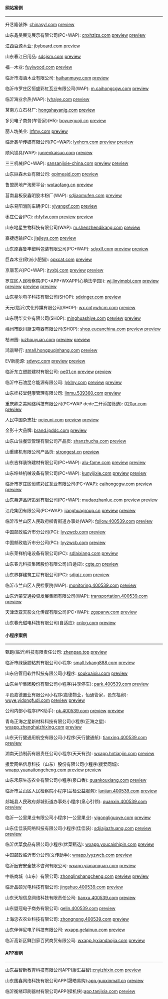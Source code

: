 #### 网站案例
******
升艺隆装饰: [chinasyl.com](//chinasyl.com) 
[preview](//github.com/alonesky0315/cases/blob/master/images/web/chinasyl.com.jpg)

山东鑫昊展览展示有限公司(PC+WAP): [cnxhzlzs.com](//cnxhzlzs.com) 
[preview](//github.com/alonesky0315/cases/blob/master/images/web/cnxhzlzs.com.jpg) 
[preview](//github.com/alonesky0315/cases/blob/master/images/wap/cnxhzlzs.com.jpg)

江西百源木业: [jbyboard.com](//jbyboard.com)
[preview](//github.com/alonesky0315/cases/blob/master/images/web/jbyboard.com.jpg)

山东春江日用品: [sdcjsm.com](//sdcjsm.com)
[preview](//github.com/alonesky0315/cases/blob/master/images/web/sdcjsm.com.jpg)

福一木业: [fuyiwood.com](//fuyiwood.com) 
[preview](//github.com/alonesky0315/cases/blob/master/images/web/fuyiwood.com.jpg)

临沂市海涵木业有限公司: [haihanmuye.com](//haihanmuye.com) 
[preview](//github.com/alonesky0315/cases/blob/master/images/web/haihanmuye.com.jpg)

临沂市罗庄区恒盛彩虹瓦业有限公司(WAP): [m.caihongcgw.com](//m.caihongcgw.com) 
[preview](//github.com/alonesky0315/cases/blob/master/images/wap/m.caihongcgw.com.jpg)

临沂海业余热(WAP): [lyhaiye.com](//lyhaiye.com/wap) 
[preview](//github.com/alonesky0315/cases/blob/master/images/wap/lyhaiye.com.jpg)

莒南方立石材厂: [hongshayanjg.com](//hongshayanjg.com) 
[preview](//github.com/alonesky0315/cases/blob/master/images/web/hongshayanjg.com.jpg)

多贝电子商务(车管家)(H5): [boyueguoji.cn](//boyueguoji.cn) 
[preview](//github.com/alonesky0315/cases/blob/master/images/wap/boyueguoji.cn.jpg)

丽人坊美业: [lrfmy.com](//lrfmy.com/wap) 
[preview](//github.com/alonesky0315/cases/blob/master/images/wap/lrfmy.com.jpg)

临沂鑫华传媒有限公司(PC+WAP): [lyxhcm.com](//lyxhcm.com) 
[preview](//github.com/alonesky0315/cases/blob/master/images/web/lyxhcm.com.jpg) 
[preview](//github.com/alonesky0315/cases/blob/master/images/wap/lyxhcm.com.jpg)

顺风锁具(WAP): [junrenkaisuo.com](//junrenkaisuo.com/wap) 
[preview](//github.com/alonesky0315/cases/blob/master/images/wap/junrenkaisuo.com.jpg)

三三机械(PC+WAP): [sansanjixie-china.com](//sansanjixie-china.com) 
[preview](//github.com/alonesky0315/cases/blob/master/images/web/sansanjixie-china.com.jpg) 
[preview](//github.com/alonesky0315/cases/blob/master/images/wap/sansanjixie-china.com.jpg)

山东巨森木业有限公司: [opimeajd.com](//opimeajd.com) 
[preview](//github.com/alonesky0315/cases/blob/master/images/web/opimeajd.com.jpg)

鲁盟房地产淘房平台: [wotaofang.cn](//wotaofang.cn) 
[preview](//github.com/alonesky0315/cases/blob/master/images/web/wotaofang.cn.jpg)

莒南县板泉鑫明胶木粉厂(WAP): [sdjiaomufen.com](//sdjiaomufen.com/index.php?g=Wap) 
[preview](//github.com/alonesky0315/cases/blob/master/images/wap/sdjiaomufen.com.jpg)

山东易阳消防车辆(PC): [yiyangxf.com](//yiyangxf.com) 
[preview](//github.com/alonesky0315/cases/blob/master/images/web/yiyangxf.com.jpg)

枣庄仁合(PC): [rhfyfw.com](//rhfyfw.com) 
[preview](//github.com/alonesky0315/cases/blob/master/images/web/rhfyfw.com.jpg) 
[preview](//github.com/alonesky0315/cases/blob/master/images/web/px.rhfyfw.com.jpg)

山东地星生物科技有限公司(WAP): [m.shenzhendikang.com](//m.shenzhendikang.com) 
[preview](//github.com/alonesky0315/cases/blob/master/images/wap/m.shenzhendikang.com.jpg)

嘉捷运输(PC): [jiajieys.com](//jiajieys.com) 
[preview](//github.com/alonesky0315/cases/blob/master/images/web/jiajieys.com.jpg)

山东原鑫鲁丰塑料包装有限公司(PC+WAP): [sdyxlf.com](//sdyxlf.com) 
[preview](//github.com/alonesky0315/cases/blob/master/images/web/sdyxlf.com.jpg) 
[preview](//github.com/alonesky0315/cases/blob/master/images/wap/sdyxlf.com.jpg)

巨森木业(欧派小肥猫): [opxcat.com](//opxcat.com) 
[preview](//github.com/alonesky0315/cases/blob/master/images/web/opxcat.com.jpg)

京唐艺兴(PC+WAP): [jtyxbj.com](//jtyxbj.com) 
[preview](//github.com/alonesky0315/cases/blob/master/images/web/jtyxbj.com.jpg) 
[preview](//github.com/alonesky0315/cases/blob/master/images/wap/jtyxbj.com.jpg)

罗庄区人民检察院(PC+APP+WXAPP(心萌法学园)): [wj.linyimobi.com](//wj.linyimobi.com) 
[preview](//github.com/alonesky0315/cases/blob/master/images/web/wj.linyimobi.com.jpg)
[preview](//github.com/alonesky0315/cases/blob/master/images/app/wj.linyimobi.com_1.jpg)
[preview](//github.com/alonesky0315/cases/blob/master/images/wxapp/wj.linyimobi.com_2.jpg)
[preview](//github.com/alonesky0315/cases/blob/master/images/app/wj.linyimobi.com_2.jpg)

山东星尔电子科技有限公司(SHOP): [sdxinger.com](//sdxinger.com)
[preview](//github.com/alonesky0315/cases/blob/master/images/web/sdxinger.com.jpg)

天元(临沂)文化传媒有限公司(SHOP): [wx.cntywhcm.com](//wx.cntywhcm.com)
[preview](//github.com/alonesky0315/cases/blob/master/images/wap/wx.cntywhcm.com.jpg)

山东明华实业有限公司(SHOP): [minghuashiye.com](//minghuashiye.com)
[preview](//github.com/alonesky0315/cases/blob/master/images/web/minghuashiye.com.jpg)
[preview](//github.com/alonesky0315/cases/blob/master/images/wap/minghuashiye.com.jpg)

嵊州市欧川厨卫电器有限公司(SHOP): [shop.eucanchina.com](//shop.eucanchina.com)
[preview](//github.com/alonesky0315/cases/blob/master/images/web/shop.eucanchina.com.jpg)
[preview](//github.com/alonesky0315/cases/blob/master/images/wap/shop.eucanchina.com.jpg)

桔洲园: [juzhouyuan.com](//juzhouyuan.com)
[preview](//github.com/alonesky0315/cases/blob/master/images/web/juzhouyuan.com.jpg)
[preview](//github.com/alonesky0315/cases/blob/master/images/wap/juzhouyuan.com.jpg)

鸿谱琴行: [small.hongpuqinhang.com](//small.hongpuqinhang.com)
[preview](//github.com/alonesky0315/cases/blob/master/images/wap/small.hongpuqinhang.com.jpg)

EV新能源: [sdwyc.com](//sdwyc.com)
[preview](//github.com/alonesky0315/cases/blob/master/images/web/sdwyc.com.jpg)
[preview](//github.com/alonesky0315/cases/blob/master/images/wap/sdwyc.com.jpg)

临沂东立塑胶建材有限公司: [pe01.cn](//pe01.cn)
[preview](//github.com/alonesky0315/cases/blob/master/images/web/pe01.cn.jpg)
[preview](//github.com/alonesky0315/cases/blob/master/images/wap/pe01.cn.jpg)

临沂中石油昆仑能源有限公司: [lyklny.com](//lyklny.com)
[preview](//github.com/alonesky0315/cases/blob/master/images/web/lyklny.com.jpg)
[preview](//github.com/alonesky0315/cases/blob/master/images/wap/lyklny.com.jpg)

山东桂枝堂健康管理有限公司: [linmu.539360.com](//linmu.539360.com)
[preview](//github.com/alonesky0315/cases/blob/master/images/wap/linmu.539360.com.jpg)

重庆卿之美网络科技有限公司(PC+WAP dede二开添加筛选): [020ar.com](//020ar.com)
[preview](//github.com/alonesky0315/cases/blob/master/images/web/020ar.com.jpg)

人民中国杂志社: [pcjeuni.com](//pcjeuni.com)
[preview](//github.com/alonesky0315/cases/blob/master/images/web/pcjeuni.com.jpg)
[preview](//github.com/alonesky0315/cases/blob/master/images/wap/pcjeuni.com.jpg)
 
金彭十大品牌: [brand.jpddc.com](//brand.jpddc.com)
[preview](//github.com/alonesky0315/cases/blob/master/images/web/brand.jpddc.com.jpg)

山东山住餐饮管理有限公司产品页: [shanzhucha.com](//shanzhucha.com)
[preview](//github.com/alonesky0315/cases/blob/master/images/web/shanzhucha.com_product.jpg)

山重建机有限公司产品页: [strongest.cn](//strongest.cn)
[preview](//github.com/alonesky0315/cases/blob/master/images/web/strongest.cn_product.jpg)

山东吉祥装饰建材有限公司(PC+WAP): [alu-fame.com](//alu-fame.com)
[preview](//github.com/alonesky0315/cases/blob/master/images/web/alu-fame.com.jpg)
[preview](//github.com/alonesky0315/cases/blob/master/images/wap/alu-fame.com.jpg)

山东坤益机械设备有限公司(PC+WAP): [kunyijixie.com](//kunyijixie.com)
[preview](//github.com/alonesky0315/cases/blob/master/images/web/kunyijixie.com.jpg)
[preview](//github.com/alonesky0315/cases/blob/master/images/wap/kunyijixie.com.jpg)

临沂市罗庄区恒盛彩虹瓦业有限公司(PC+WAP): [caihongcgw.com](//caihongcgw.com) 
[preview](//github.com/alonesky0315/cases/blob/master/images/web/caihongcgw.com.jpg)
[preview](//github.com/alonesky0315/cases/blob/master/images/wap/caihongcgw.com.jpg)

山东幕道品牌策划有限公司(PC+WAP): [mudaozhanlue.com](//mudaozhanlue.com) 
[preview](//github.com/alonesky0315/cases/blob/master/images/web/mudaozhanlue.com.jpg)
[preview](//github.com/alonesky0315/cases/blob/master/images/wap/mudaozhanlue.com.jpg)

江花集团有限公司(PC+WAP): [jianghuagroup.cn](//jianghuagroup.cn) 
[preview](//github.com/alonesky0315/cases/blob/master/images/web/jianghuagroup.cn.jpg)
[preview](//github.com/alonesky0315/cases/blob/master/images/wap/jianghuagroup.cn.jpg)

临沂市兰山区人民政府柳青街道办事处(WAP): [follow.400539.com](//follow.400539.com) 
[preview](//github.com/alonesky0315/cases/blob/master/images/wap/follow.400539.com.jpg)

中国邮政临沂市分公司(PC): [lyyzwcb.com](//lyyzwcb.com) 
[preview](//github.com/alonesky0315/cases/blob/master/images/web/lyyzwcb.com.jpg)

中国邮政临沂市分公司(PC): [lyyzwcb.com](//lyyzwcb.com) 
[preview](//github.com/alonesky0315/cases/blob/master/images/web/lyyzwcb.com.jpg)

山东莱祥机电设备有限公司(PC): [sdlaixiang.com](//sdlaixiang.com) 
[preview](//github.com/alonesky0315/cases/blob/master/images/web/sdlaixiang.com.jpg)

山东春光科技集团股份有限公司(自适应): [cgte.cn](//cgte.cn) 
[preview](//github.com/alonesky0315/cases/blob/master/images/web/cgte.cn.jpg)

山东界群建筑工程有限公司(PC): [sdjqjz.com](//sdjqjz.com)
[preview](//github.com/alonesky0315/cases/blob/master/images/web/sdjqjz.com.jpg)

临沂市兰山区人民检察院(WAP): [monitoring.400539.com](//monitoring.400539.com)
[preview](//github.com/alonesky0315/cases/blob/master/images/web/monitoring.400539.com.jpg)

山东沂蒙交通投资发展集团有限公司(WAP): [transportation.400539.com](//transportation.400539.com)
[preview](//github.com/alonesky0315/cases/blob/master/images/wap/transportation.400539.com.jpg)

天津泛亚天影文化传媒有限公司(PC+WAP): [zgspanw.com](//zgspanw.com)
[preview](//github.com/alonesky0315/cases/blob/master/images/web/zgspanw.com.jpg)

山东春光磁电科技有限公司(自适应): [cnlcg.com](//cnlcg.com) 
[preview](//github.com/alonesky0315/cases/blob/master/images/web/cnlcg.com.jpg)

#### 小程序案例
******
甄跑(临沂)科技有限责任公司: [zhenpao.top](//zhenpao.top)
[preview](//github.com/alonesky0315/cases/blob/master/images/wxapp/zhenpao.top.jpg)

临沂市绿康胶粘剂有限公司小程序: [small.lvkang888.com](//small.lvkang888.com)
[preview](//github.com/alonesky0315/cases/blob/master/images/wxapp/small.lvkang888.com.jpg)

山东倍管用软件科技有限公司小程序: [soukuaixiu.com](//soukuaixiu.com)
[preview](//github.com/alonesky0315/cases/blob/master/images/wxapp/soukuaixiu.com.jpg)

山东兰华集团股份有限公司小程序(共享停车): [park.400539.com](//park.400539.com)
[preview](//github.com/alonesky0315/cases/blob/master/images/wxapp/park.400539.com.jpg)

平邑嘉德置业有限公司小程序(嘉德物业，恒通管家，邑东福邸): [wuye.yidongfudi.com](//wuye.sdhengtong.net)
[preview](//github.com/alonesky0315/cases/blob/master/images/wxapp/wuye.yidongfudi.com.jpg)
[preview](//github.com/alonesky0315/cases/blob/master/images/wxapp/laundry.yidongfudi.com.jpg)

公司内部小程序(PK助手): [pk.400539.com](//pk.400539.com)
[preview](//github.com/alonesky0315/cases/blob/master/images/wxapp/pk.400539.com_1.jpg)
[preview](//github.com/alonesky0315/cases/blob/master/images/wxapp/pk.400539.com_2.jpg)

青岛正海之星新材料科技有限公司小程序(正海之星): [wxapp.zhenghaizhixing.com](//wxapp.zhenghaizhixing.com)
[preview](//github.com/alonesky0315/cases/blob/master/images/wxapp/wxapp.zhenghaizhixing.com.jpg)

山东天行健通用航空有限公司小程序(天行健通航): [tianxing.400539.com](//tianxing.400539.com)
[preview](//github.com/alonesky0315/cases/blob/master/images/wxapp/tianxing.400539.com.jpg)

湖南天劲制药有限责任公司小程序(天天有劲): [wxapp.hntianjin.com](//wxapp.hntianjin.com)
[preview](//github.com/alonesky0315/cases/blob/master/images/wxapp/wxapp.hntianjin.com.jpg)

援爱网络信息科技（山东）股份有限公司小程序(援爱同城): [wxapp.yuanaitongcheng.com](//wxapp.yuanaitongcheng.com)
[preview](//github.com/alonesky0315/cases/blob/master/images/wxapp/wxapp.yuanaitongcheng.com_1.jpg)
[preview](//github.com/alonesky0315/cases/blob/master/images/wxapp/wxapp.yuanaitongcheng.com_2.jpg)

山东禾原生态农业有限公司小程序(泉口香): [quankouxiang.com](//quankouxiang.com)
[preview](//github.com/alonesky0315/cases/blob/master/images/wxapp/quankouxiang.com.jpg)

临沂市兰山区人民检察院小程序(兰检公益服务): [lanjian.400539.com](//lanjian.400539.com)
[preview](//github.com/alonesky0315/cases/blob/master/images/wxapp/lanjian.400539.com.jpg)

郯城县人民政府郯城街道办事处小程序(泉心引领): [quanxin.400539.com](//quanxin.400539.com)
[preview](//github.com/alonesky0315/cases/blob/master/images/wxapp/quanxin.400539.com.jpg)

临沂一公里果业有限公司小程序(一公里果业): [yigongliguoye.com](//yigongliguoye.com)
[preview](//github.com/alonesky0315/cases/blob/master/images/wxapp/yigongliguoye.com.jpg)

山东佳佳装网络科技有限公司小程序(佳佳装): [sdjiajiazhuang.com](//sdjiajiazhuang.com)
[preview](//github.com/alonesky0315/cases/blob/master/images/wxapp/sdjiajiazhuang.com_user.jpg)
[preview](//github.com/alonesky0315/cases/blob/master/images/wxapp/sdjiajiazhuang.com_company.jpg)

临沂优菜食品有限公司小程序(优菜甄选): [wxapp.youcaishipin.com](//wxapp.youcaishipin.com)
[preview](//github.com/alonesky0315/cases/blob/master/images/wxapp/wxapp.youcaishipin.com.jpg)

中国邮政临沂市分公司(文传助手): [wxapp.lyyzwcb.com](//wxapp.lyyzwcb.com) 
[preview](//github.com/alonesky0315/cases/blob/master/images/wxapp/wxapp.lyyzwcb.com.jpg)

临沂医安安全技术咨询有限公司: [wxapp.yiananquan.com](//wxapp.yiananquan.com) 
[preview](//github.com/alonesky0315/cases/blob/master/images/wxapp/wxapp.yiananquan.com.jpg)

中临商城（山东）有限公司: [zhonglinshangcheng.com](//zhonglinshangcheng.com) 
[preview](//github.com/alonesky0315/cases/blob/master/images/wxapp/wxapp.zhonglinshangcheng.com_user.jpg)
[preview](//github.com/alonesky0315/cases/blob/master/images/wxapp/wxapp.zhonglinshangcheng.com_shop.jpg)

临沂晶硕光电科技有限公司: [jingshuo.400539.com](//jingshuo.400539.com) 
[preview](//github.com/alonesky0315/cases/blob/master/images/wxapp/jingshuo.400539.com.jpg)

山东天旭信息网络科技有限责任公司: [tianxu.400539.com](//tianxu.400539.com) 
[preview](//github.com/alonesky0315/cases/blob/master/images/wxapp/tianxu.400539.com.jpg)

山东盟冠电子商务有限公司: [gelin.400539.com](//gelin.400539.com) 
[preview](//github.com/alonesky0315/cases/blob/master/images/wxapp/gelin.400539.com.jpg)

上海忠农农业科技有限公司: [zhongnong.400539.com](//zhongnong.400539.com) 
[preview](//github.com/alonesky0315/cases/blob/master/images/wxapp/zhongnong.400539.com.jpg)

山东伴伴尼电子科技有限公司: [wxapp.gelainuo.com](//wxapp.gelainuo.com) 
[preview](//github.com/alonesky0315/cases/blob/master/images/wxapp/wxapp.gelainuo.com.jpg)

临沂高新区鲜到家百货商贸有限公司: [wxapp.lyxiandaojia.com](//wxapp.lyxiandaojia.com) 
[preview](//github.com/alonesky0315/cases/blob/master/images/wxapp/wxapp.lyxiandaojia.com.jpg)


#### APP案例
******
山东益智新教育科技有限公司APP(康汇益智):[cnyizhixin.com](//cnyizhixin.com)
[preview](//github.com/alonesky0315/cases/blob/master/images/app/cnyizhixin.com.jpg)

山东国鑫网络科技有限公司APP(晟皓易购):[app.guoxinmall.cn](//app.guoxinmall.cn)
[preview](//github.com/alonesky0315/cases/blob/master/images/app/app.guoxinmall.cn.jpg)

临沂衡绪印刷器材有限公司APP(探机侠):[app.tanjixia.com](//app.tanjixia.com)
[preview](//github.com/alonesky0315/cases/blob/master/images/app/app.tanjixia.com.jpg)



